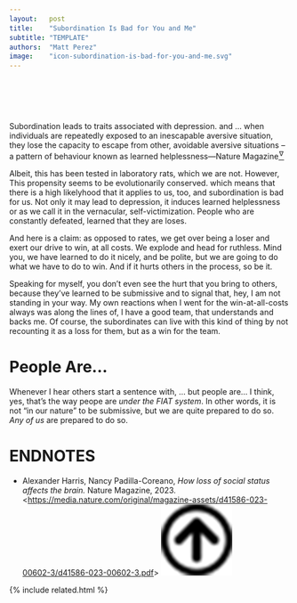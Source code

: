 ```yaml
---
layout:   post
title:    "Subordination Is Bad for You and Me"
subtitle: "TEMPLATE"
authors:  "Matt Perez"
image:    "icon-subordination-is-bad-for-you-and-me.svg"
---
```


<div style="display:none;">
 <p>&ldquo;Subordination leads to traits associated with depression.&rsquo;</p>
</div>

<h1>&nbsp;</h1>
 <p><span class="_quotespan">Subordination leads to traits associated with depression.</span> and <span class="_quotespan">&hellip; when individuals are repeatedly exposed to an inescapable aversive situation, they lose the capacity to escape from other, avoidable aversive situations &ndash; a pattern of behaviour known as learned helplessness</span>&mdash;Nature Magazine<a href="#en01"><sup id="bm01">&hairsp;&nabla;&hairsp;</sup></a></p>
 <p>Albeit, this has been tested in laboratory rats, which we are not. However, <span class="_quotespan">This propensity seems to be evolutionarily conserved.</span> which means that there is a high likelyhood that it applies to us, too, and subordination is bad for us. Not only it may lead to depression, it induces learned helplessness or as we call it in the vernacular, self-victimization. People who are constantly defeated, learned that they are loses.</p>
 <p>And here is a claim: as opposed to rates, we get over being a loser and exert our drive to win, at all costs. We explode and head for ruthless. Mind you, we have learned to do it nicely, and be polite, but we are going to do what we have to do to win. And if it hurts others in the process, so be it.</p>
 <p>Speaking for myself, you don&rsquo;t even see the hurt that you bring to others, because they&rsquo;ve learned to be submissive and to signal that, <span class="_quotespan">hey, I am not standing in your way.</span> My own reactions when I went for the win-at-all-costs always was along the lines of, <span class="_quotespan">I have a good team, that understands and backs me.</span> Of course, the subordinates can live with this kind of thing by not recounting it as a loss for them, but as a win for the team.</p>

<h1>People Are&hellip;</h1>
 <p>Whenever I hear others start a sentence with, <span class="_quotespan">&hellip; but people are&hellip;</span> I think, <span class="_quotespan">yes, that&rsquo;s the way peope are <em>under the <span class="_paradigm">FIAT</span> system</em>. In other words, it is not &ldquo;in our nature&rdquo; to be submissive, but we are quite prepared to do so. <em>Any of us</em> are prepared to do so.</p>

<h1 class="_section">ENDNOTES</h1>
 <ul>
  <li id="en01">
   <p class="_list-item">
    Alexander Harris, Nancy Padilla-Coreano,
    <em>How loss of social status affects the brain.</em>
    Nature Magazine, 2023.
    &lt;<a href="https://media.nature.com/original/magazine-assets/d41586-023-00602-3/d41586-023-00602-3.pdf" target="_blank">https://media.nature.com/original/magazine-assets/d41586-023-00602-3/d41586-023-00602-3.pdf</a>&gt;
    <a class="_uparrow" href="#bm01"><img src="/assets/img/arrow-up-icon.png"></a>
   </p>
  </li>
 </ul>

{% include related.html %}